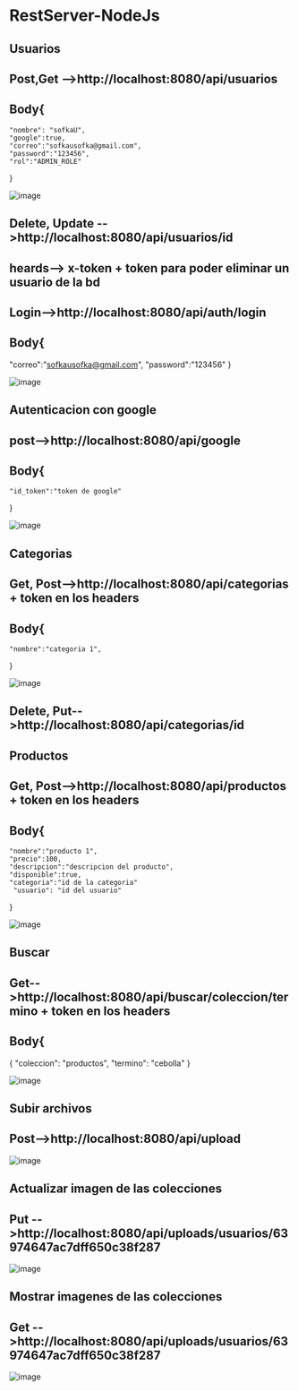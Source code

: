 # RestServer-NodeJs

## Usuarios
## Post,Get -->http://localhost:8080/api/usuarios
## Body{
    "nombre": "sofkaU",
    "google":true,
    "correo":"sofkausofka@gmail.com",
    "password":"123456",
    "rol":"ADMIN_ROLE"

}

![image](https://user-images.githubusercontent.com/96325513/207944108-5b87bfde-a918-4289-a513-d14a2e69e456.png)


## Delete, Update -->http://localhost:8080/api/usuarios/id 
## heards--> x-token + token para poder eliminar un usuario de la bd

 ## Login-->http://localhost:8080/api/auth/login
## Body{
 "correo":"sofkausofka@gmail.com",
 "password":"123456"
}

![image](https://user-images.githubusercontent.com/96325513/207943946-200d3552-fdad-4df5-a9ee-127c12297f89.png)



## Autenticacion con google  
## post-->http://localhost:8080/api/google
## Body{
    "id_token":"token de google"
}

![image](https://user-images.githubusercontent.com/96325513/207945225-b302f2f3-d719-42a5-a30c-81ab27f4a0aa.png)


## Categorias
## Get, Post-->http://localhost:8080/api/categorias + token en los headers
## Body{
    "nombre":"categoria 1",
}

![image](https://user-images.githubusercontent.com/96325513/207944396-d018a2ba-115c-4616-99e9-488bc3b217d4.png)


## Delete, Put-->http://localhost:8080/api/categorias/id


## Productos

## Get, Post-->http://localhost:8080/api/productos + token en los headers
## Body{
    "nombre":"producto 1",
    "precio":100,
    "descripcion":"descripcion del producto",
    "disponible":true,
    "categoria":"id de la categoria"
     "usuario": "id del usuario"
}

![image](https://user-images.githubusercontent.com/96325513/207944853-97b64d90-2744-4b21-b627-03a6f461a38b.png)



## Buscar

## Get-->http://localhost:8080/api/buscar/coleccion/termino + token en los headers
 
## Body{
   {
    "coleccion": "productos",
    "termino": "cebolla"
}

![image](https://user-images.githubusercontent.com/96325513/207944602-330b6e17-ea6f-4d5a-af6e-8ebf9fb63b32.png)



## Subir archivos

## Post-->http://localhost:8080/api/upload 

![image](https://user-images.githubusercontent.com/96325513/207941281-fbe5fbf5-e700-4f8c-8942-f16d5672c151.png)


## Actualizar imagen de las colecciones

## Put -->http://localhost:8080/api/uploads/usuarios/63974647ac7dff650c38f287

![image](https://user-images.githubusercontent.com/96325513/208129075-00f56731-aa14-481e-ad1a-b8200b5b3f43.png)


## Mostrar imagenes de las colecciones

## Get -->http://localhost:8080/api/uploads/usuarios/63974647ac7dff650c38f287

![image](https://user-images.githubusercontent.com/96325513/208137972-8b3ba551-c415-48c8-9b4a-d0f7060c0cc2.png)



